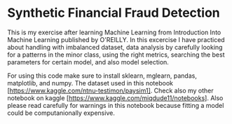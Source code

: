 # Synthetic Financial Fraud Detection

This is my exercise after learning Machine Learning from Introduction Into Machine Learning published by O'REILLY. In this excercise I have practiced about handling with imbalanced dataset, data analysis by carefully looking for a patterns in the minor class, using the right metrics, searching the best parameters for certain model, and also model selection.

For using this code make sure to install sklearn, mglearn, pandas, matplotlib, and numpy. The dataset used in this notebook [https://www.kaggle.com/ntnu-testimon/paysim1]. Check also my other notebook on kaggle [https://www.kaggle.com/miqdude11/notebooks]. Also please read carefully for warnings in this notebook because fitting a model could be computanionally expensive.